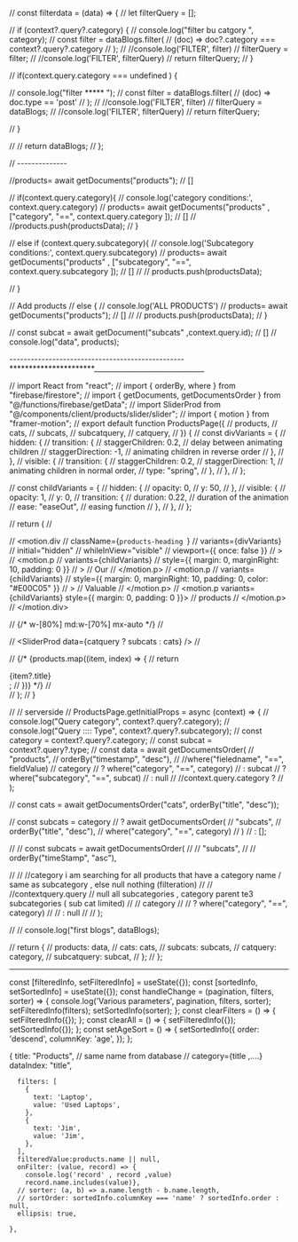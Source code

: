 

// const filterdata = (data) => {
//   let filterQuery = [];

//   if (context?.query?.category) {
//     console.log("filter bu catgory  ", category);
//     const filter = dataBlogs.filter(
//       (doc) => doc?.category === context?.query?.category
//     );
//     //console.log('FILTER', filter)
//     filterQuery = filter;
//     //console.log('FILTER', filterQuery)
//     return filterQuery;
//   }

//   if(context.query.category === undefined ) {

//     console.log("filter *****  ");
//     const filter = dataBlogs.filter(
//       (doc) =>  doc.type == 'post'
//     );
//     //console.log('FILTER', filter)
//     filterQuery = dataBlogs;
//     //console.log('FILTER', filterQuery)
//     return filterQuery;

//   }

//  // return dataBlogs;
// };

// --------------

//products= await getDocuments("products"); //  []

//  if(context.query.category){
//   console.log('category conditions:', context.query.category)
//    products= await getDocuments("products" , ["category", "==", context.query.category ]); //  []
//   //products.push(productsData);
//  }

//  else if (context.query.subcategory){
//   console.log('Subcategory conditions:', context.query.subcategory)
//    products= await getDocuments("products" , ["subcategory", "==", context.query.subcategory ]); //  []
// //  products.push(productsData);

//  }

// Add products
//  else {
//   console.log('ALL PRODUCTS')
//   products= await getDocuments("products"); //  []
//  // products.push(productsData);
//  }

// const subcat = await getDocument("subcats" ,context.query.id); //  []
//  console.log("data", products);

-------------------------------------------------**********************_______________________________





// import React from "react";
// import { orderBy, where } from "firebase/firestore";
// import { getDocuments, getDocumentsOrder } from "@/functions/firebase/getData";
// import SliderProd from "@/components/client/products/slider/slider";
// import { motion } from "framer-motion";
// export default function ProductsPage({
//   products,
//   cats,
//   subcats,
//   subcatquery,
//   catquery,
// }) {
//   const divVariants = {
//     hidden: {
//       transition: {
//         staggerChildren: 0.2, // delay between animating children
//         staggerDirection: -1, // animating children in reverse order
//       },
//     },
//     visible: {
//       transition: {
//         staggerChildren: 0.2,
//         staggerDirection: 1, // animating children in normal order,
//         type: "spring",
//       },
//     },
//   };

//   const childVariants = {
//     hidden: {
//       opacity: 0,
//       y: 50,
//     },
//     visible: {
//       opacity: 1,
//       y: 0,
//       transition: {
//         duration: 0.22, // duration of the animation
//         ease: "easeOut", // easing function
//       },
//     },
//   };

//   return (
//     <div className=" w-[90%] mx-auto">
//       <motion.div
//         className={`products-heading `}
//         variants={divVariants}
//         initial="hidden"
//         whileInView="visible"
//         viewport={{ once: false }}
//       >
//         <motion.p
//           variants={childVariants}
//           style={{ margin: 0, marginRight: 10, padding: 0 }}
//         >
//           Our
//         </motion.p>
//         <motion.p
//           variants={childVariants}
//           style={{ margin: 0, marginRight: 10, padding: 0, color: "#E00C05" }}
//         >
//           Valuable
//         </motion.p>
//         <motion.p variants={childVariants} style={{ margin: 0, padding: 0 }}>
//           products
//         </motion.p>
//       </motion.div>

//       {/* w-[80%]  md:w-[70%] mx-auto */}
//       <div className=" mx-12">
//         <SliderProd data={catquery ? subcats : cats} />
//       </div>

//       {/* {products.map((item, index) => {
//         return <div>{item?.title}</div>;
//       })} */}
//     </div>
//   );
// }

// // serverside
// ProductsPage.getInitialProps = async (context) => {
//   console.log("Query category", context?.query?.category);
//   console.log("Query :::: Type", context?.query?.subcategory);
//   const category = context?.query?.category;
//   const subcat = context?.query?.type;
//   const data = await getDocumentsOrder(
//     "products",
//     orderBy("timestamp", "desc"),
//     //where("fieledname", "==", fieldValue)
//     category
//       ? where("category", "==", category)
//       : subcat
//       ? where("subcategory", "==", subcat)
//       : null
//     //context.query.category ?
//   );

//   const cats = await getDocumentsOrder("cats", orderBy("title", "desc"));

//   const subcats = category
//     ? await getDocumentsOrder(
//         "subcats",
//         orderBy("title", "desc"),
//         where("category", "==", category)
//       )
//     : [];

//     // const subcats = await getDocumentsOrder(
//     //   "subcats",
//     //   orderBy("timeStamp", "asc"),
    
//     //   //category i am searching for all products that have a category name / same as subcategory , else null nothing (filteration)
//     //   //contextquery.query  // null all subcategories , category parent te3 subcategories ( sub cat limited)
//     //   category
//     //     ? where("category", "==", category)
//     //     : null
//     // );






//   // console.log("first blogs", dataBlogs);

//   return {
//     products: data,
//     cats: cats,
//     subcats: subcats,
//     catquery: category,
//     subcatquery: subcat,
//   };
// };




-------------------------

 const [filteredInfo, setFilteredInfo] = useState({});
  const [sortedInfo, setSortedInfo] = useState({});
  const handleChange = (pagination, filters, sorter) => {
    console.log('Various parameters', pagination, filters, sorter);
    setFilteredInfo(filters);
    setSortedInfo(sorter);
  };
  const clearFilters = () => {
    setFilteredInfo({});
  };
  const clearAll = () => {
    setFilteredInfo({});
    setSortedInfo({});
  };
  const setAgeSort = () => {
    setSortedInfo({
      order: 'descend',
      columnKey: 'age',
    });
  };



  {
      title: "Products",
      // same name from database   // category={title ,....}
      dataIndex: "title",

      filters: [
        {
          text: 'Laptop',
          value: 'Used Laptops',
        },
        {
          text: 'Jim',
          value: 'Jim',
        },
      ],
      filteredValue:products.name || null,
      onFilter: (value, record) => {
        console.log('record' , record ,value)
        record.name.includes(value)},
      // sorter: (a, b) => a.name.length - b.name.length,
      // sortOrder: sortedInfo.columnKey === 'name' ? sortedInfo.order : null,
      ellipsis: true,

    },